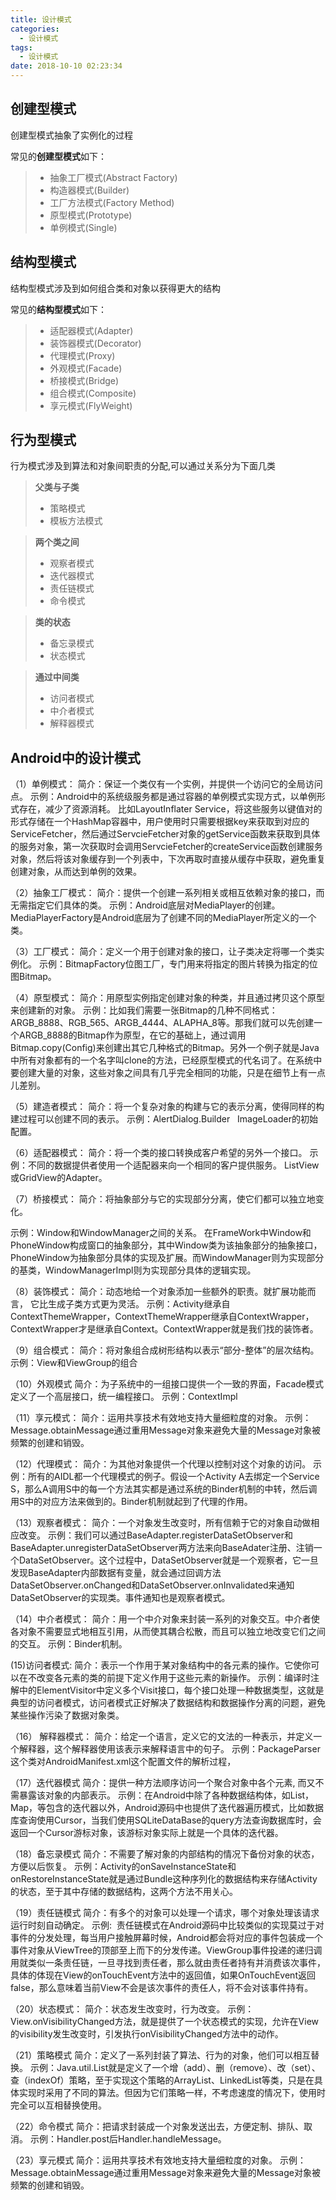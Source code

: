 ```yaml
---
title: 设计模式
categories:
  - 设计模式
tags:
  - 设计模式
date: 2018-10-10 02:23:34
---
```


## 创建型模式

创建型模式抽象了实例化的过程

常见的**创建型模式**如下：

>* 抽象工厂模式(Abstract Factory)
>* 构造器模式(Builder)
>* 工厂方法模式(Factory Method)
>* 原型模式(Prototype)
>* 单例模式(Single)

## 结构型模式

结构型模式涉及到如何组合类和对象以获得更大的结构

常见的**结构型模式**如下：
>* 适配器模式(Adapter)
>* 装饰器模式(Decorator)
>* 代理模式(Proxy)
>* 外观模式(Facade)
>* 桥接模式(Bridge)
>* 组合模式(Composite)
>* 享元模式(FlyWeight)



## 行为型模式

行为模式涉及到算法和对象间职责的分配,可以通过关系分为下面几类

>**父类与子类**
>* 策略模式
>* 模板方法模式

>**两个类之间**
>* 观察者模式
>* 迭代器模式
>* 责任链模式
>* 命令模式

>**类的状态**
>* 备忘录模式
>* 状态模式

>**通过中间类**
>* 访问者模式
>* 中介者模式
>* 解释器模式

## Android中的设计模式
（1）单例模式：
简介：保证一个类仅有一个实例，并提供一个访问它的全局访问点。
示例：Android中的系统级服务都是通过容器的单例模式实现方式，以单例形式存在，减少了资源消耗。
比如LayoutInflater Service，将这些服务以键值对的形式存储在一个HashMap容器中，用户使用时只需要根据key来获取到对应的ServiceFetcher，然后通过ServcieFetcher对象的getService函数来获取到具体的服务对象，第一次获取时会调用ServcieFetcher的createService函数创建服务对象，然后将该对象缓存到一个列表中，下次再取时直接从缓存中获取，避免重复创建对象，从而达到单例的效果。

（2）抽象工厂模式：
简介：提供一个创建一系列相关或相互依赖对象的接口，而无需指定它们具体的类。
示例：Android底层对MediaPlayer的创建。
MediaPlayerFactory是Android底层为了创建不同的MediaPlayer所定义的一个类。

（3）工厂模式：
简介：定义一个用于创建对象的接口，让子类决定将哪一个类实例化。
示例：BitmapFactory位图工厂，专门用来将指定的图片转换为指定的位图Bitmap。

（4）原型模式：
简介：用原型实例指定创建对象的种类，并且通过拷贝这个原型来创建新的对象。
示例：比如我们需要一张Bitmap的几种不同格式：ARGB_8888、RGB_565、ARGB_4444、ALAPHA_8等。那我们就可以先创建一个ARGB_8888的Bitmap作为原型，在它的基础上，通过调用Bitmap.copy(Config)来创建出其它几种格式的Bitmap。另外一个例子就是Java中所有对象都有的一个名字叫clone的方法，已经原型模式的代名词了。在系统中要创建大量的对象，这些对象之间具有几乎完全相同的功能，只是在细节上有一点儿差别。

（5）建造者模式：
简介：将一个复杂对象的构建与它的表示分离，使得同样的构建过程可以创建不同的表示。
示例：AlertDialog.Builder   ImageLoader的初始配置。

（6）适配器模式：
简介：将一个类的接口转换成客户希望的另外一个接口。
示例：不同的数据提供者使用一个适配器来向一个相同的客户提供服务。
ListView或GridView的Adapter。

（7）桥接模式：
简介：将抽象部分与它的实现部分分离，使它们都可以独立地变化。

示例：Window和WindowManager之间的关系。
在FrameWork中Window和PhoneWindow构成窗口的抽象部分，其中Window类为该抽象部分的抽象接口，PhoneWindow为抽象部分具体的实现及扩展。而WindowManager则为实现部分的基类，WindowManagerImpl则为实现部分具体的逻辑实现。

（8）装饰模式：
简介：动态地给一个对象添加一些额外的职责。就扩展功能而言， 它比生成子类方式更为灵活。
示例：Activity继承自ContextThemeWrapper，ContextThemeWrapper继承自ContextWrapper，ContextWrapper才是继承自Context。ContextWrapper就是我们找的装饰者。

（9）组合模式：
简介：将对象组合成树形结构以表示“部分-整体”的层次结构。
示例：View和ViewGroup的组合

（10）外观模式
简介：为子系统中的一组接口提供一个一致的界面，Facade模式定义了一个高层接口，统一编程接口。
示例：ContextImpl

（11）享元模式：
简介：运用共享技术有效地支持大量细粒度的对象。
示例：Message.obtainMessage通过重用Message对象来避免大量的Message对象被频繁的创建和销毁。

（12）代理模式：
简介：为其他对象提供一个代理以控制对这个对象的访问。
示例：所有的AIDL都一个代理模式的例子。假设一个Activity A去绑定一个Service S，那么A调用S中的每一个方法其实都是通过系统的Binder机制的中转，然后调用S中的对应方法来做到的。Binder机制就起到了代理的作用。

（13）观察者模式：
简介：一个对象发生改变时，所有信赖于它的对象自动做相应改变。
示例：我们可以通过BaseAdapter.registerDataSetObserver和BaseAdapter.unregisterDataSetObserver两方法来向BaseAdater注册、注销一个DataSetObserver。这个过程中，DataSetObserver就是一个观察者，它一旦发现BaseAdapter内部数据有变量，就会通过回调方法DataSetObserver.onChanged和DataSetObserver.onInvalidated来通知DataSetObserver的实现类。事件通知也是观察者模式。

（14）中介者模式：
简介：用一个中介对象来封装一系列的对象交互。中介者使各对象不需要显式地相互引用，从而使其耦合松散，而且可以独立地改变它们之间的交互。
示例：Binder机制。

(15)访问者模式:
简介：表示一个作用于某对象结构中的各元素的操作。它使你可以在不改变各元素的类的前提下定义作用于这些元素的新操作。
示例：编译时注解中的ElementVisitor中定义多个Visit接口，每个接口处理一种数据类型，这就是典型的访问者模式，访问者模式正好解决了数据结构和数据操作分离的问题，避免某些操作污染了数据对象类。

（16） 解释器模式：
简介：给定一个语言，定义它的文法的一种表示，并定义一个解释器，这个解释器使用该表示来解释语言中的句子。
示例：PackageParser这个类对AndroidManifest.xml这个配置文件的解析过程，

（17）迭代器模式
简介：提供一种方法顺序访问一个聚合对象中各个元素, 而又不需暴露该对象的内部表示。
示例：在Android中除了各种数据结构体，如List，Map，等包含的迭代器以外，Android源码中也提供了迭代器遍历模式，比如数据库查询使用Cursor，当我们使用SQLiteDataBase的query方法查询数据库时，会返回一个Cursor游标对象，该游标对象实际上就是一个具体的迭代器。

（18）备忘录模式
简介：不需要了解对象的内部结构的情况下备份对象的状态，方便以后恢复。
示例：Activity的onSaveInstanceState和onRestoreInstanceState就是通过Bundle这种序列化的数据结构来存储Activity的状态，至于其中存储的数据结构，这两个方法不用关心。

（19）责任链模式
简介：有多个的对象可以处理一个请求，哪个对象处理该请求运行时刻自动确定。
示例:  责任链模式在Android源码中比较类似的实现莫过于对事件的分发处理，每当用户接触屏幕时候，Android都会将对应的事件包装成一个事件对象从ViewTree的顶部至上而下的分发传递。ViewGroup事件投递的递归调用就类似一条责任链，一旦寻找到责任者，那么就由责任者持有并消费该次事件，具体的体现在View的onTouchEvent方法中的返回值，如果OnTouchEvent返回false，那么意味着当前View不会是该次事件的责任人，将不会对该事件持有。

（20）状态模式：
简介：状态发生改变时，行为改变。
示例：View.onVisibilityChanged方法，就是提供了一个状态模式的实现，允许在View的visibility发生改变时，引发执行onVisibilityChanged方法中的动作。

（21）策略模式
简介：定义了一系列封装了算法、行为的对象，他们可以相互替换。
示例：Java.util.List就是定义了一个增（add）、删（remove）、改（set）、查（indexOf）策略，至于实现这个策略的ArrayList、LinkedList等类，只是在具体实现时采用了不同的算法。但因为它们策略一样，不考虑速度的情况下，使用时完全可以互相替换使用。

（22）命令模式
简介：把请求封装成一个对象发送出去，方便定制、排队、取消。
示例：Handler.post后Handler.handleMessage。

（23）享元模式
简介：运用共享技术有效地支持大量细粒度的对象。
示例：Message.obtainMessage通过重用Message对象来避免大量的Message对象被频繁的创建和销毁。